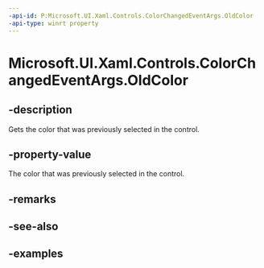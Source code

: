 ```yaml
---
-api-id: P:Microsoft.UI.Xaml.Controls.ColorChangedEventArgs.OldColor
-api-type: winrt property
---
```

<!-- Property syntax.
public Color OldColor { get; }
-->

# Microsoft.UI.Xaml.Controls.ColorChangedEventArgs.OldColor


## -description

Gets the color that was previously selected in the control.


## -property-value

The color that was previously selected in the control.


## -remarks


## -see-also


## -examples


